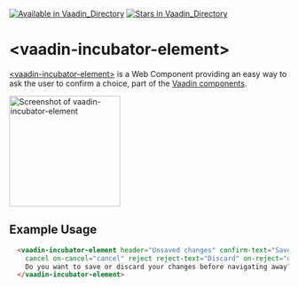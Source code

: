 [![Available in Vaadin_Directory](https://img.shields.io/vaadin-directory/v/vaadinvaadin-incubator-element.svg)](https://vaadin.com/directory/component/vaadinvaadin-incubator-element)
[![Stars in Vaadin_Directory](https://img.shields.io/vaadin-directory/stars/vaadinvaadin-incubator-element.svg)](https://vaadin.com/directory/component/vaadinvaadin-incubator-element)

# &lt;vaadin-incubator-element&gt;

[&lt;vaadin-incubator-element&gt;](https://vaadin.com/components/vaadin-incubator-element) is a Web Component providing an easy way to ask the user to confirm a choice, part of the [Vaadin components](https://vaadin.com/components).

[<img src="https://raw.githubusercontent.com/vaadin/vaadin-incubator-element/master/screenshot.png" width="200" alt="Screenshot of vaadin-incubator-element">](https://vaadin.com/components/vaadin-incubator-element)

## Example Usage

```html
  <vaadin-incubator-element header="Unsaved changes" confirm-text="Save" on-confirm="save"
    cancel on-cancel="cancel" reject reject-text="Discard" on-reject="discard">
    Do you want to save or discard your changes before navigating away?
  </vaadin-incubator-element>
```
